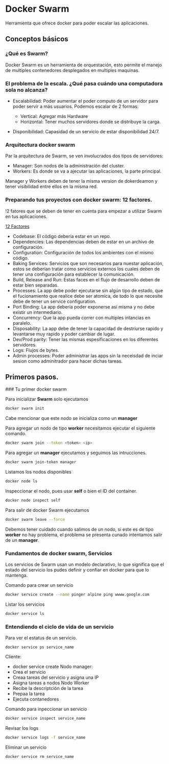 # Docker Swarm

Herramienta que ofrece docker para poder escalar las aplicaciones.

## Conceptos básicos 
### ¿Qué es Swarm?
Docker Swarm es un herramienta de orquestación, esto permite el manejo de multiples contenedores desplegados en multiples maquinas.

### El problema de la escala. ¿Qué pasa cuándo una computadora sola no alcanza?

* Escalabilidad: Poder aumentar el poder computo de un servidor para poder servir a más usuarios. Podemos escalar de 2 formas:
  * Vertical: Agregar más Hardware
  * Horizontal: Tener muchos servidores donde se distribuye la carga.

* Disponibilidad: Capasidad de un servicio de estar disponibilidad 24/7.

### Arquitectura docker swarm
Par la arquitectura de Swarm, se ven involucrados dos tipos de servidores:

* Manager: Son nodos de la administración del cluster. 
* Workers: Es donde se va a ajecutar las aplicaciones, la parte principal.

Manager y Workers deben de tener la misma version de dokerdeamon y tener visibilidad entre ellos en la misma red.

### Preparando tus proyectos con docker swarm: 12 factores.

!2 fatores que se deben de tener en cuenta para empezar a utilizar Swarm en tus aplicaciones.

[12 Factores](https://12factor.net/)

  * Codebase: El código debería estar en un repo.
  * Dependencies: Las dependencias deben de estar en un archivo de configuración.
  *  Configuration: Configuración de todos los ambientes con el mismo código.
  *  Baking Services: Servicios que son necesarios para nuestar aplicación, estos se deberían tratar como servicios externos los cuales deben de tener una configuración para establecer la comunicación.
  *  Build, Release and Run: Estas faces en el flujo de desarrollo deben de estar bien separadas.
  *  Processes: La app debe poder ejecutarse sin algún tipo de estado, que el fucionamiento que realice debe ser atomica, de todo lo que necesite debe de tener un service configuration.
  *  Port Binding: La app debería poder exponerse así misma y no debe existir un intermediario.
  *  Concurrency: Que la app pueda correr con multiples intancias en paralelo.
  *  Disposability: La app debe de tener la capacidad de destriurse rapido y levantarse muy rapido y poder cambiar de lugar.
  *  Dev/Prod parity: Tener las mismas espesificaciones en los diferentes servidores.
  *  Logs: Flujos de bytes.
  *  Admin processes: Poder administrar las apps sin la neceisdad de inciar sesion como adminitrador para hacer dichas tareas.


## Primeros pasos.

### Tu primer docker swarm

Para inicializar **Swarm** solo ejecutamos

```bash
docker swarm init 
```

Cabe mencionar que este nodo se inicializa como un **manager**

Para agregar un nodo de tipo **worker** necesitamos ejecutar el siguiente comando.

```bash
docker swarm join --token <token> <ip>
```

Para agregar un **manager** ejecutamos y seguimos las intrucciones. 
```bash
docker swarm join-token manager
```

Listamos los nodos disponibles
```bash
docker node ls
```

Inspeccionar el nodo, pues usar **self** o bien el ID del container.
```bash
docker node inspect self
```

Para salir de docker Swarm ejecutamos
```bash
docker swarm leave --force
```
Debemos tener cuidado cuando salimos de un nodo, si este es de tipo **worker** no hay problema, el problema se presenta cunado intentamos salir de un **manager**.



### Fundamentos de docker swarm, Servicios

Los servicios de Swarm usan un modelo declarativo, lo que significa que el estado del servicio los pudes definir y confiar en docker para que lo mantenga.

Comando para crear un servicio
```bash
docker service create --name pinger alpine ping wwww.google.com
```

Listar los servicios 

```bash
docker service ls 
```


### Entendiendo el ciclo de vida de un servicio

Para ver el estatus de un servicio.
```
docker service ps service_name
```

Cliente: 
  * docker service create
Nodo manager:
  * Crea el servicio
  * Creaa tareas del servicio y asigna una IP
  * Asigna tareas a nodos
Nodo Worker
  * Recibe la descriptción de la tarea
  * Prepaa la tarea
  * Ejecuta contanedores


Comando para inpeccionar un servicio
```bash
docker service inspect service_name
```

Revisar los logs
```bash
docker service logs -f service_name
```

Eliminar un servicio
```bash
docker service rm service_name
```


